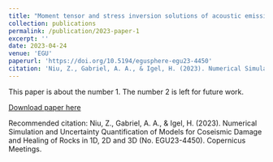 ```yaml
---
title: "Moment tensor and stress inversion solutions of acoustic emissions during compression and tensile fracturing in crystalline rocks"
collection: publications
permalink: /publication/2023-paper-1
excerpt: ''
date: 2023-04-24
venue: 'EGU'
paperurl: 'https://doi.org/10.5194/egusphere-egu23-4450'
citation: 'Niu, Z., Gabriel, A. A., & Igel, H. (2023). Numerical Simulation and Uncertainty Quantification of Models for Coseismic Damage and Healing of Rocks in 1D, 2D and 3D (No. EGU23-4450). Copernicus Meetings.'
---
```

This paper is about the number 1. The number 2 is left for future work.

[Download paper here](https://meetingorganizer.copernicus.org/EGU23/EGU23-4450.html)

Recommended citation: Niu, Z., Gabriel, A. A., & Igel, H. (2023). Numerical Simulation and Uncertainty Quantification of Models for Coseismic Damage and Healing of Rocks in 1D, 2D and 3D (No. EGU23-4450). Copernicus Meetings.
